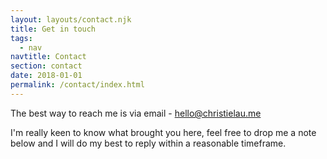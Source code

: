```yaml
---
layout: layouts/contact.njk
title: Get in touch
tags:
  - nav
navtitle: Contact
section: contact
date: 2018-01-01
permalink: /contact/index.html
---
```

The best way to reach me is via email - hello@christielau.me

I'm really keen to know what brought you here, feel free to drop me a note below and I will do my best to reply within a reasonable timeframe.
